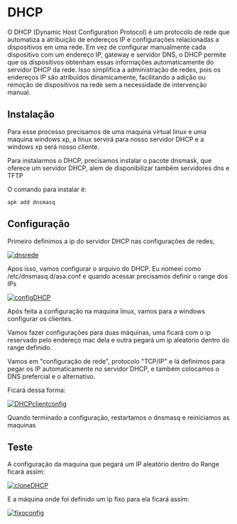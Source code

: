 # DHCP

O DHCP (Dynamic Host Configuration Protocol) é um protocolo de rede que automatiza a atribuição de endereços IP e configurações relacionadas a dispositivos em uma rede. Em vez de configurar manualmente cada dispositivo com um endereço IP, gateway e servidor DNS, o DHCP permite que os dispositivos obtenham essas informações automaticamente do servidor DHCP da rede. Isso simplifica a administração de redes, pois os endereços IP são atribuídos dinamicamente, facilitando a adição ou remoção de dispositivos na rede sem a necessidade de intervenção manual.

## Instalação

Para esse processo precisamos de uma maquina virtual linux e uma maquina windows xp, a linux servirá para nosso servidor DHCP e a windows xp será nosso cliente.

Para instalarmos o DHCP, precisamos instalar o pacote dnsmask, que oferece um servidor DHCP, alem de disponibilizar também servidores dns e TFTP

O comando para instalar é:

    apk add dnsmasq


## Configuração

Primeiro definimos a ip do servidor DHCP nas configurações de redes,

[![dnsrede](https://i.im.ge/2024/01/04/3XvQE6.dnsrede.png)](https://im.ge/i/3XvQE6)

Apos isso, vamos configurar o arquivo do DHCP. Eu nomeei como /etc/dnsmasq.d/asa.conf e quando acessar precisamos definir o range dos IPs

[![configDHCP](https://i.im.ge/2024/01/04/3XvXSK.configDHCP.png)](https://im.ge/i/3XvXSK)

Após feita a configuração na maquina linux, vamos para a windows configurar os clientes.

Vamos fazer configurações para duas máquinas, uma ficará com o ip reservado pelo endereço mac dela e outra pegará um ip aleatório dentro do range definido.

Vamos em "configuração de rede", protocolo "TCP/IP" e lá definimos para pegar os IP automaticamente no servidor DHCP, e também colocamos o DNS prefercial e o alternativo. 

Ficará dessa forma:

[![DHCPclientconfig](https://i.im.ge/2024/01/04/3X4MIr.DHCPclientconfig.png)](https://im.ge/i/3X4MIr)

Quando terminado a configuração, restartamos o dnsmasq e reiniciamos as maquinas 


## Teste

A configuração da maquina que pegará um IP aleatório dentro do Range ficará assim:

[![cloneDHCP](https://i.im.ge/2024/01/04/3X4SMJ.cloneDHCP.png)](https://im.ge/i/3X4SMJ)

E a máquina onde foi definido um ip fixo para ela ficará assim:

[![fixoconfig](https://i.im.ge/2024/01/04/3XBoUh.fixoconfig.png)](https://im.ge/i/3XBoUh)

